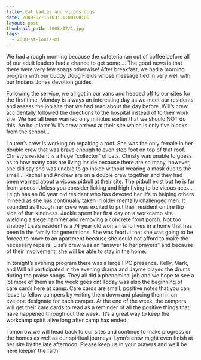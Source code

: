 ```yaml
---
title: Cat ladies and vicous dogs
date: 2008-07-15T03:31:00+00:00
layout: post
thumbnail_path: 2008/07/1.jpg
tags:
  - 2008-st-louis-mi
---
```

We had a rough morning because the cafeteria ran out of coffee before all of our adult leaders had a chance to get some &#8230; The good news is that there were very few snags otherwise! After breakfast, we had a morning program with our buddy Doug Fields whose message tied in very well with our Indiana Jones devotion guides.

Following the service, we all got in our vans and headed off to our sites for the first time. Monday is always an interesting day as we meet our residents and assess the job site that we had read about the day before. Will&#8217;s crew accidentally followed the directions to the hospital instead of to their work site. We had all been warned only minutes earlier that we should NOT do this. An hour later Will&#8217;s crew arrived at their site which is only five blocks from the school&#8230;

Lauren&#8217;s crew is working on repairing a roof. She was the only female in her double crew that was brave enough to even step foot on top of that roof. Christy&#8217;s resident is a huge &#8220;collector&#8221; of cats. Christy was unable to guess as to how many cats are living inside because there are so many, however, she did say she was unable to go inside without wearing a mask due to the smell&#8230; Rachel and Andrew are on a double crew together and they had been warned about a vicous pitbull at their site. The pitbull exist but he is far from vicous. Unless you consider licking and high fiving to be vicous acts&#8230; Leigh has an 80 year old resident who has devoted her life to helping others in need as she has continually taken in older mentally challenged men. It sounded as though her crew was excited to put their resident on the flip side of that kindness. Jackie spent her first day on a workcamp site wielding a slege hammer and removing a concrete front porch. Not too shabby! Lisa&#8217;s resident is a 74 year old woman who lives in a home that has been in the family for generations. She was fearful that she was going to be forced to move to an apartment because she could not afford to make the necessary repairs. Lisa&#8217;s crew was an &#8220;answer to her prayers&#8221; and because of their involvement, she will be able to stay in the home.

In tonight&#8217;s evening program there was a large FPC presence. Kelly, Mark, and Will all participated in the evening drama and Jayme played the drums during the praise songs. They all did a phenominal job and we hope to see a lot more of them as the week goes on! Today was also the beginning of care cards here at camp. Care cards are small, positive notes that you can leave to fellow campers by writing them down and placing them in an evelope designate for each camper. At the end of the week, the campers will get their care cards to read as a reminder of all the positive things that have happened through out the week.. It&#8217;s a great way to keep the workcamp spirit alive long after camp has ended.

Tomorrow we will head back to our sites and continue to make progress on the homes as well as our spiritual journeys. Lynn&#8217;s crew might even finish at her site by the late afternoon. Please keep us in your prayers and we&#8217;ll be here keepin&#8217; the faith!